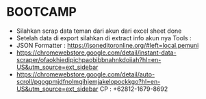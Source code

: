 # BOOTCAMP

* Silahkan scrap data teman dari akun dari excel sheet done
* Setelah data di export silahkan di extract info akun nya
  Tools :
* JSON Formatter : https://jsoneditoronline.org/#left=local.pemuni
* https://chromewebstore.google.com/detail/instant-data-scraper/ofaokhiedipichpaobibbnahnkdoiiah?hl=en-US&utm_source=ext_sidebar
* https://chromewebstore.google.com/detail/auto-scroll/pgogpmjdfnolmgihjemjakelopockkgo?hl=en-US&utm_source=ext_sidebar
CP : +62812-1679-8692
